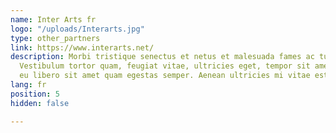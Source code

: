 ```yaml
---
name: Inter Arts fr
logo: "/uploads/Interarts.jpg"
type: other_partners
link: https://www.interarts.net/
description: Morbi tristique senectus et netus et malesuada fames ac turpis egestas.
  Vestibulum tortor quam, feugiat vitae, ultricies eget, tempor sit amet, ante. Donec
  eu libero sit amet quam egestas semper. Aenean ultricies mi vitae est.
lang: fr
position: 5
hidden: false

---
```

